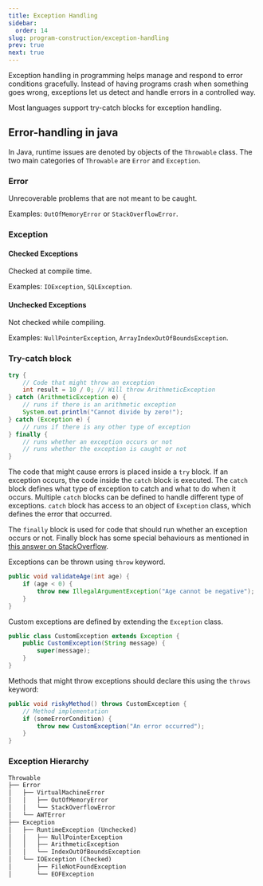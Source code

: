 ```yaml
---
title: Exception Handling
sidebar:
  order: 14
slug: program-construction/exception-handling
prev: true
next: true
---
```


Exception handling in programming helps manage and respond to error conditions
gracefully. Instead of having programs crash when something goes wrong,
exceptions let us detect and handle errors in a controlled way.

Most languages support try-catch blocks for exception handling.

## Error-handling in java

In Java, runtime issues are denoted by objects of the `Throwable` class. The two
main categories of `Throwable` are `Error` and `Exception`.

### Error

Unrecoverable problems that are not meant to be caught.

Examples: `OutOfMemoryError` or `StackOverflowError`.

### Exception

#### Checked Exceptions

Checked at compile time.

Examples: `IOException`, `SQLException`.

#### Unchecked Exceptions

Not checked while compiling.

Examples: `NullPointerException`, `ArrayIndexOutOfBoundsException`.

### Try-catch block

```java
try {
    // Code that might throw an exception
    int result = 10 / 0; // Will throw ArithmeticException
} catch (ArithmeticException e) {
    // runs if there is an arithmetic exception
    System.out.println("Cannot divide by zero!");
} catch (Exception e) {
    // runs if there is any other type of exception
} finally {
    // runs whether an exception occurs or not
    // runs whether the exception is caught or not
}
```

The code that might cause errors is placed inside a `try` block. If an exception
occurs, the code inside the `catch` block is executed. The `catch` block defines
what type of exception to catch and what to do when it occurs. Multiple `catch`
blocks can be defined to handle different type of exceptions. `catch` block has
access to an object of `Exception` class, which defines the error that occurred.

The `finally` block is used for code that should run whether an exception occurs
or not. Finally block has some special behaviours as mentioned in
[this answer on StackOverflow](https://stackoverflow.com/questions/3354823/why-use-finally).

Exceptions can be thrown using `throw` keyword.

```java
public void validateAge(int age) {
    if (age < 0) {
        throw new IllegalArgumentException("Age cannot be negative");
    }
}
```

Custom exceptions are defined by extending the `Exception` class.

```java
public class CustomException extends Exception {
    public CustomException(String message) {
        super(message);
    }
}
```

Methods that might throw exceptions should declare this using the `throws`
keyword:

```java
public void riskyMethod() throws CustomException {
    // Method implementation
    if (someErrorCondition) {
        throw new CustomException("An error occurred");
    }
}
```

### Exception Hierarchy

```txt
Throwable
├── Error
│   ├── VirtualMachineError
│   │   ├── OutOfMemoryError
│   │   └── StackOverflowError
│   └── AWTError
├── Exception
│   ├── RuntimeException (Unchecked)
│   │   ├── NullPointerException
│   │   ├── ArithmeticException
│   │   └── IndexOutOfBoundsException
│   └── IOException (Checked)
│       ├── FileNotFoundException
│       └── EOFException
```
